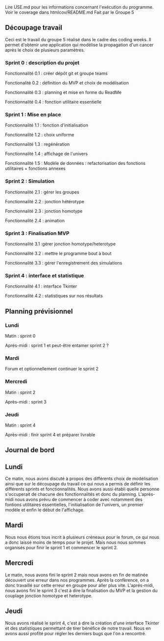Lire USE.md pour les informations concernant l'exécution du programme.
Voir le coverage dans htmlcov/README.md
Fait par le Groupe 5



## Découpage travail 

Ceci est le travail du groupe 5 réalisé dans le cadre des coding weeks. Il permet d'obtenir une application qui modélise la propagation d'un cancer après le choix de plusieurs paramètres. 

### Sprint 0 : description du projet

Fonctionnalité 0.1 : créer dépôt git et groupe teams 

Fonctionalité 0.2 : définition du MVP et choix de modélisation 

Fonctionnalité 0.3 : planning et mise en forme du ReadMe 

Fonctionnalité 0.4 : fonction utilitaire essentielle 

### Sprint 1 : Mise en place

Fonctionnalité 1.1 : fonction d'initialisation 

Fonctionnalité 1.2 : choix uniforme

Fonctionnalité 1.3 : regénération

Fonctionnalité 1.4 : affichage de l'univers

Fonctionnalité 1.5 : Modèle de données : refactorisation des fonctions utilitaires + fonctions annexes 


### Sprint 2  : Simulation 

Fonctionnalité 2.1 : gérer les groupes

Fonctionnalité 2.2 : jonction hétérotype 

Fonctionnalité 2.3 : jonction homotype 

Fonctionnalité 2.4 : animation

### Sprint 3 : Finalisation MVP
Fonctionnalité 3.1 :gérer jonction homotype/heterotype

Fonctionnalité 3.2 : mettre le programme bout à bout

Fonctionnalité 3.3 : gérer l'enregistrement des simulations


### Sprint 4 : interface et statistique 
Fonctionnalité 4.1 : interface Tkinter 

Fonctionnalité 4.2 : statistiques sur nos résultats 


## Planning prévisionnel 

### Lundi
Matin : sprint 0 

Après-midi : sprint 1 et peut-être entamer sprint 2 ? 

### Mardi
Forum et optionnellement continuer le sprint 2  

### Mercredi 
Matin : sprint 2 

Après-midi : sprint 3 

### Jeudi
Matin : sprint 4

Après-midi : finir sprint 4 et préparer livrable

## Journal de bord  

## Lundi 
Ce matin, nous avons discuté à propos des différents choix de modélisation ainsi que sur le découpage du travail ce qui nous a permis de définir les différents sprints et fonctionnalités. Nous avons aussi établi quelle personne s'occuperait de chacune des fonctionnalités et donc du planning. L'aprés-midi nous avons prévu de commencer à coder avec notamment des fontions utilitaires essentielles, l'initialisation de l'univers, un premier modèle et enfin le début de l'affichage. 

## Mardi 
Nous nous étions tous incrit à plusieurs créneaux pour le forum, ce qui nous a donc laissé moins de temps pour le projet. Mais nous nous sommes organisés pour finir le sprint 1 et commencer le sprint 2. 

## Mercredi 
 Le matin, nous avons fini le sprint 2 mais nous avons en fin de matinée découvert une erreur dans nos programmes. Après la confèrence, on a donc travaillé sur cette erreur en groupe pour aller plus vite. L'aprés-midi, nous avons fini le sprint 3 c'est à dire la finalisation du MVP et la gestion du couplage jonction homotype et heterotype. 

## Jeudi 
Nous avons réalisé le sprint 4, c'est à dire la création d'une interface Tkinter et des statistiques permettant de tirer bénéfice de notre travail. Nous en avons aussi profité pour régler les derniers bugs que l'on a rencontré. 
